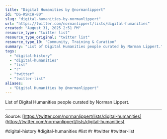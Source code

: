 ```yaml
---
title: "Digital Humanities by @normanlippert"
id: "DG-RSRCH-80"
slug: "digital-humanities-by-normanlippert"
url: "https://twitter.com/normanlippert/lists/digital-humanities"
created: "August 31, 2025 2:51 PM"
resource_type: "twitter list"
resource_type_original: "twitter list"
resource_type_10: "Community, Training & Curation"
summary: "List of Digital Humanities people curated by Norman Lippert."
tags:
  - "digital-history"
  - "digital-humanities"
  - "list"
  - "r"
  - "twitter"
  - "twitter-list"
aliases:
  - "Digital Humanities by @normanlippert"
---
```


List of Digital Humanities people curated by Norman Lippert.

---

Source: [https://twitter.com/normanlippert/lists/digital-humanities](https://twitter.com/normanlippert/lists/digital-humanities)

#digital-history #digital-humanities #list #r #twitter #twitter-list
